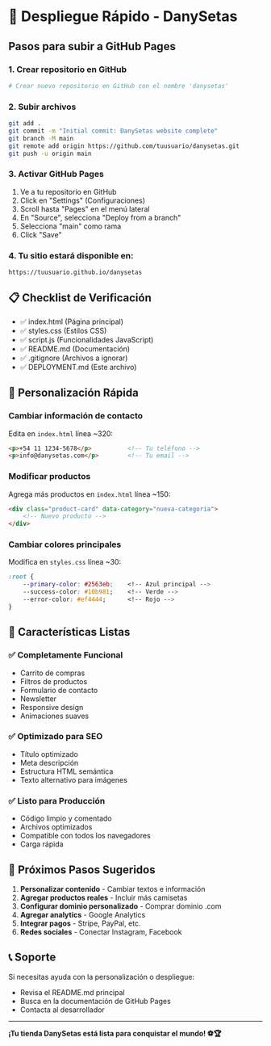 # 🚀 Despliegue Rápido - DanySetas

## Pasos para subir a GitHub Pages

### 1. Crear repositorio en GitHub
```bash
# Crear nuevo repositorio en GitHub con el nombre 'danysetas'
```

### 2. Subir archivos
```bash
git add .
git commit -m "Initial commit: DanySetas website complete"
git branch -M main
git remote add origin https://github.com/tuusuario/danysetas.git
git push -u origin main
```

### 3. Activar GitHub Pages
1. Ve a tu repositorio en GitHub
2. Click en "Settings" (Configuraciones)
3. Scroll hasta "Pages" en el menú lateral
4. En "Source", selecciona "Deploy from a branch"
5. Selecciona "main" como rama
6. Click "Save"

### 4. Tu sitio estará disponible en:
```
https://tuusuario.github.io/danysetas
```

## 📋 Checklist de Verificación

- ✅ index.html (Página principal)
- ✅ styles.css (Estilos CSS)
- ✅ script.js (Funcionalidades JavaScript)
- ✅ README.md (Documentación)
- ✅ .gitignore (Archivos a ignorar)
- ✅ DEPLOYMENT.md (Este archivo)

## 🔧 Personalización Rápida

### Cambiar información de contacto
Edita en `index.html` línea ~320:
```html
<p>+54 11 1234-5678</p>          <!-- Tu teléfono -->
<p>info@danysetas.com</p>        <!-- Tu email -->
```

### Modificar productos
Agrega más productos en `index.html` línea ~150:
```html
<div class="product-card" data-category="nueva-categoria">
    <!-- Nuevo producto -->
</div>
```

### Cambiar colores principales
Modifica en `styles.css` línea ~30:
```css
:root {
    --primary-color: #2563eb;    <!-- Azul principal -->
    --success-color: #10b981;    <!-- Verde -->
    --error-color: #ef4444;      <!-- Rojo -->
}
```

## 🎯 Características Listas

### ✅ Completamente Funcional
- Carrito de compras
- Filtros de productos
- Formulario de contacto
- Newsletter
- Responsive design
- Animaciones suaves

### ✅ Optimizado para SEO
- Título optimizado
- Meta descripción
- Estructura HTML semántica
- Texto alternativo para imágenes

### ✅ Listo para Producción
- Código limpio y comentado
- Archivos optimizados
- Compatible con todos los navegadores
- Carga rápida

## 🌟 Próximos Pasos Sugeridos

1. **Personalizar contenido** - Cambiar textos e información
2. **Agregar productos reales** - Incluir más camisetas
3. **Configurar dominio personalizado** - Comprar dominio .com
4. **Agregar analytics** - Google Analytics
5. **Integrar pagos** - Stripe, PayPal, etc.
6. **Redes sociales** - Conectar Instagram, Facebook

## 📞 Soporte

Si necesitas ayuda con la personalización o despliegue:
- Revisa el README.md principal
- Busca en la documentación de GitHub Pages
- Contacta al desarrollador

---

**¡Tu tienda DanySetas está lista para conquistar el mundo! ⚽🏆**